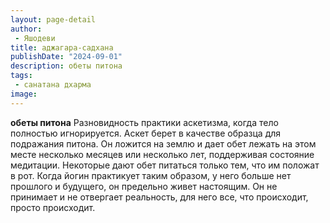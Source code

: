 ```yaml
---
layout: page-detail
author:
 - Яшодеви
title: аджагара-садхана
publishDate: "2024-09-01"
description: обеты питона
tags:
 - санатана дхарма
image: 
---
```


__обеты питона__
Разновидность практики аскетизма, когда тело полностью игнорируется. Аскет берет в качестве образца для подражания питона. Он ложится на землю и дает обет лежать на этом месте несколько месяцев или несколько лет, поддерживая состояние медитации. Некоторые дают обет питаться только тем, что им положат в рот. Когда йогин практикует таким образом, у него больше нет прошлого и будущего, он предельно живет настоящим. Он не принимает и не отвергает реальность, для него все, что происходит, просто происходит.


